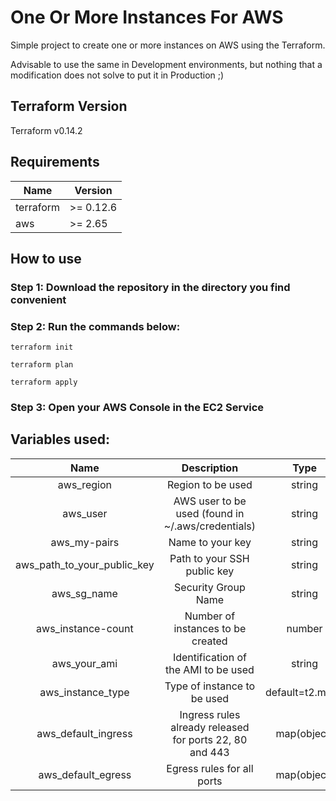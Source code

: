 # One Or More Instances For AWS

Simple project to create one or more instances on AWS using the Terraform.

Advisable to use the same in Development environments, but nothing that a modification does not solve to put it in Production ;)

## Terraform Version

Terraform v0.14.2

## Requirements

| Name | Version |
|---|---|
| terraform | >= 0.12.6 |
| aws | >= 2.65 |

## How to use

### Step 1: Download the repository in the directory you find convenient

### Step 2: Run the commands below:

`terraform init`

`terraform plan`

`terraform apply`

### Step 3: Open your AWS Console in the EC2 Service

## Variables used:

|  Name 	|  Description 	|  Type 	| Required | 
|:-:	|:-:	|:-:	|:-:	|
| aws_region  	| Region to be used  	| string  	| Yes |
| aws_user  	|  AWS user to be used (found in ~/.aws/credentials) 	| string  	| Yes |
| aws_my-pairs  	|  Name to your key 	| string  	| Yes |
| aws_path_to_your_public_key  	| Path to your SSH public key  	| string  	| Yes |
| aws_sg_name  	| Security Group Name  	| string  	| Yes |
| aws_instance-count  	| Number of instances to be created  	| number  	| Yes |
| aws_your_ami  	| Identification of the AMI to be used  	| string  	| Yes |
| aws_instance_type 	| Type of instance to be used  	|  default=t2.micro 	| No  	|
| aws_default_ingress	| Ingress rules already released for ports 22, 80 and 443  	| map(object) 	| No  	|
| aws_default_egress   	|  Egress rules for all ports 	| map(object)  	|  No 	|
